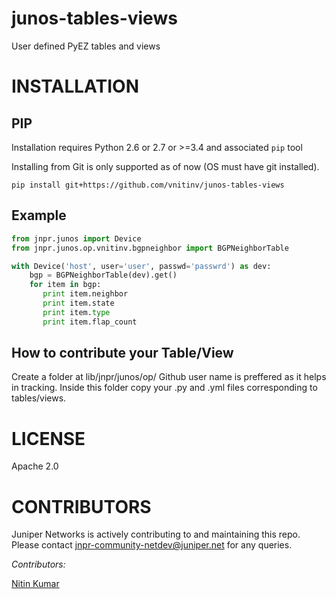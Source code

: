 # junos-tables-views
User defined PyEZ tables and views

# INSTALLATION

## PIP

Installation requires Python 2.6 or 2.7 or >=3.4 and associated `pip` tool

Installing from Git is only supported as of now (OS must have git installed).

    pip install git+https://github.com/vnitinv/junos-tables-views

## Example 

````python
from jnpr.junos import Device
from jnpr.junos.op.vnitinv.bgpneighbor import BGPNeighborTable

with Device('host', user='user', passwd='passwrd') as dev:
    bgp = BGPNeighborTable(dev).get()
    for item in bgp:
       print item.neighbor
       print item.state
       print item.type
       print item.flap_count
````

## How to contribute your Table/View
Create a folder at lib/jnpr/junos/op/<github-user-name>
Github user name is preffered as it helps in tracking. Inside this folder copy your .py and .yml files corresponding to tables/views.

# LICENSE

Apache 2.0

# CONTRIBUTORS

Juniper Networks is actively contributing to and maintaining this repo. Please contact jnpr-community-netdev@juniper.net for any queries.

*Contributors:*

[Nitin Kumar](https://github.com/vnitinv)
